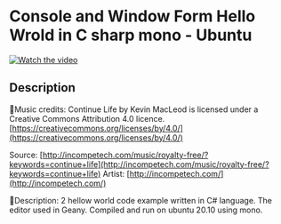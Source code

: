 # Console and Window Form Hello Wrold in C sharp mono - Ubuntu

[![Watch the video](https://img.youtube.com/vi/-QLCjeUEBRk/hqdefault.jpg)](https://youtu.be/-QLCjeUEBRk)

## Description

  

📜Music credits:
Continue Life by Kevin MacLeod is licensed under a Creative Commons Attribution 4.0 licence. [https://creativecommons.org/licenses/by/4.0/](https://creativecommons.org/licenses/by/4.0/)

Source: [http://incompetech.com/music/royalty-free/?keywords=continue+life](http://incompetech.com/music/royalty-free/?keywords=continue+life)
Artist: [http://incompetech.com/](http://incompetech.com/)

🔎Description:
2 hellow world code example written in C# language. The editor used in Geany. Compiled and run on ubuntu 20.10 using mono.

